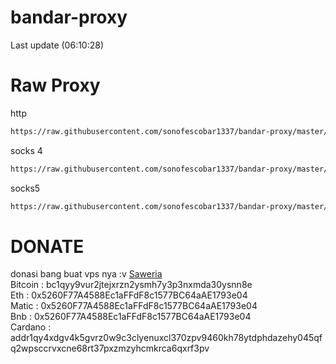 # bandar-proxy
Last update (06:10:28)

# Raw Proxy
http
```bash
https://raw.githubusercontent.com/sonofescobar1337/bandar-proxy/master/http.txt
```
socks 4
```bash
https://raw.githubusercontent.com/sonofescobar1337/bandar-proxy/master/socks4.txt
```
socks5
```bash
https://raw.githubusercontent.com/sonofescobar1337/bandar-proxy/master/socks5.txt
```

# DONATE
donasi bang buat vps nya :v
[Saweria](https://saweria.co/sonofescobar1337) <br>
Bitcoin : bc1qyy9vur2jtejxrzn2ysmh7y3p3nxmda30ysnn8e <br>
Eth : 0x5260F77A4588Ec1aFFdF8c1577BC64aAE1793e04 <br>
Matic : 0x5260F77A4588Ec1aFFdF8c1577BC64aAE1793e04 <br>
Bnb : 0x5260F77A4588Ec1aFFdF8c1577BC64aAE1793e04 <br>
Cardano : addr1qy4xdgv4k5gvrz0w9c3clyenuxcl370zpv9460kh78ytdphdazehy045qfq2wpsccrvxcne68rt37pxzmzyhcmkrca6qxrf3pv <br>
